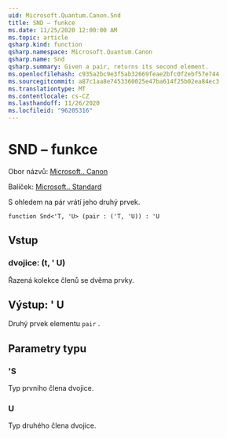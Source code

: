 ```yaml
---
uid: Microsoft.Quantum.Canon.Snd
title: SND – funkce
ms.date: 11/25/2020 12:00:00 AM
ms.topic: article
qsharp.kind: function
qsharp.namespace: Microsoft.Quantum.Canon
qsharp.name: Snd
qsharp.summary: Given a pair, returns its second element.
ms.openlocfilehash: c935a2bc9e3f5ab32669feae2bfc0f2ebf57e744
ms.sourcegitcommit: a87c1aa8e7453360025e47ba614f25b02ea84ec3
ms.translationtype: MT
ms.contentlocale: cs-CZ
ms.lasthandoff: 11/26/2020
ms.locfileid: "96205316"
---
```

# <a name="snd-function"></a>SND – funkce

Obor názvů: [Microsoft.. Canon](xref:Microsoft.Quantum.Canon)

Balíček: [Microsoft.. Standard](https://nuget.org/packages/Microsoft.Quantum.Standard)


S ohledem na pár vrátí jeho druhý prvek.

```qsharp
function Snd<'T, 'U> (pair : ('T, 'U)) : 'U
```


## <a name="input"></a>Vstup

### <a name="pair--tu"></a>dvojice: (t, ' U)

Řazená kolekce členů se dvěma prvky.



## <a name="output--u"></a>Výstup: ' U

Druhý prvek elementu `pair` .

## <a name="type-parameters"></a>Parametry typu

### <a name="t"></a>'S

Typ prvního člena dvojice.
### <a name="u"></a>U

Typ druhého člena dvojice.